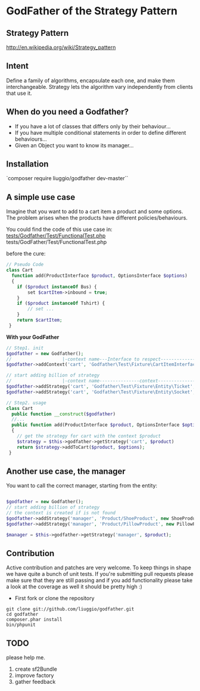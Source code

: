 GodFather of the Strategy Pattern
==========================================

## Strategy Pattern

http://en.wikipedia.org/wiki/Strategy_pattern

## Intent

Define a family of algorithms, encapsulate each one, and make them interchangeable.
Strategy lets the algorithm vary independently from clients that use it.

## When do you need a Godfather?

- If you have a lot of classes that differs only by their behaviour...
- If you have multiple conditional statements in order to define different behaviours...
- Given an Object you want to know its manager...

## Installation

`composer require liuggio/godfather dev-master``

## A simple use case

Imagine that you want to add to a cart item a product and some options.
The problem arises when the products have different policies/behaviours.

You could find the code of this use case in: [tests/Godfather/Test/FunctionalTest.php](https://github.com/liuggio/godfather/blob/master/tests/Godfather/Test/FunctionalTest.php)                                                                                                                                                                                                                      tests/GodFather/Test/FunctionalTest.php

before the cure:

```php
// Pseudo Code
class Cart
  function add(ProductInterface $product, OptionsInterface $options)
  {
    if ($product instanceOf Bus) {
        set $cartItem->inbound = true;
    }
    if ($product instanceOf Tshirt) {
        // set ...
    }
    return $cartItem;
 }
```

**With your GodFather**

```php
// Step1. init
$godfather = new Godfather();
//                   |-context name---Interface to respect---------------Fallback Strategy-------|
$godfather->addContext('cart', 'Godfather\Test\Fixture\CartItemInterface', new StandardCartItem());

// start adding billion of strategy
//                   |-context name---------------context--------------------Strategy-------|
$godfather->addStrategy('cart', 'Godfather\Test\Fixture\Entity\Ticket', new TicketCartItem());
$godfather->addStrategy('cart', 'Godfather\Test\Fixture\Entity\Socket', new SocketCartItem());

// Step2. usage
class Cart
  public function __construct($godfather)
  //...
  public function add(ProductInterface $product, OptionsInterface $options)
  {
    // get the strategy for cart with the context $product
    $strategy = $this->godfather->getStrategy('cart', $product)
    return $strategy->addToCart($product, $options);
 }
```

## Another use case, the manager

You want to call the correct manager, starting from the entity:

```php

$godfather = new Godfather();
// start adding billion of strategy
// the context is created if is not found
$godfather->addStrategy('manager', 'Product/ShoeProduct', new ShoeProductManager());
$godfather->addStrategy('manager', 'Product/PillowProduct', new PillowProductManager());

$manager = $this->godfather->getStrategy('manager', $product);
```

## Contribution

   Active contribution and patches are very welcome.
   To keep things in shape we have quite a bunch of unit tests. If you're submitting pull requests please
   make sure that they are still passing and if you add functionality please
   take a look at the coverage as well it should be pretty high :)

   - First fork or clone the repository

   ```
   git clone git://github.com/liuggio/godfather.git
   cd godfather
   composer.phar install
   bin/phpunit
   ```

## TODO

please help me.

1. create sf2Bundle
2. improve factory
3. gather feedback

